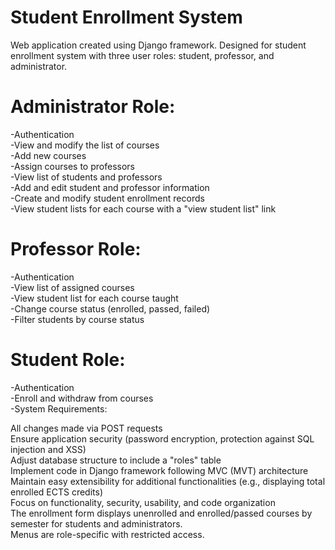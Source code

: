 # Student Enrollment System

Web application created using Django framework. Designed for student enrollment system with three user roles: student, professor, and administrator.

# Administrator Role:
-Authentication  
-View and modify the list of courses  
-Add new courses  
-Assign courses to professors  
-View list of students and professors  
-Add and edit student and professor information  
-Create and modify student enrollment records  
-View student lists for each course with a "view student list" link  

# Professor Role:
-Authentication  
-View list of assigned courses  
-View student list for each course taught  
-Change course status (enrolled, passed, failed)  
-Filter students by course status  

# Student Role:
-Authentication  
-Enroll and withdraw from courses  
-System Requirements:  

All changes made via POST requests  
Ensure application security (password encryption, protection against SQL injection and XSS)  
Adjust database structure to include a "roles" table  
Implement code in Django framework following MVC (MVT) architecture  
Maintain easy extensibility for additional functionalities (e.g., displaying total enrolled ECTS credits)  
Focus on functionality, security, usability, and code organization  
The enrollment form displays unenrolled and enrolled/passed courses by semester for students and administrators.   
Menus are role-specific with restricted access.
